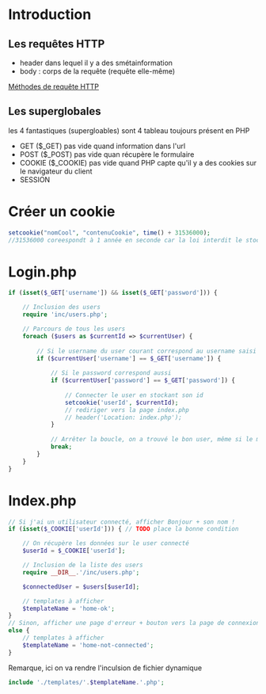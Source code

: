 # Introduction

## Les requêtes HTTP
- header dans lequel il y a des smétainformation 
- body : corps de la requête (requête elle-même)

[Méthodes de requête HTTP](https://developer.mozilla.org/fr/docs/Web/HTTP/M%C3%A9thode)


## Les superglobales
les 4 fantastiques (supergloables) sont 4 tableau toujours présent en PHP
- GET ($_GET) pas vide quand information dans l'url
- POST ($_POST) pas vide quan récupère le formulaire
- COOKIE ($_COOKIE) pas vide quand PHP capte qu'il y a des cookies sur le navigateur du client
- SESSION


# Créer un cookie

```php
setcookie("nomCool", "contenuCookie", time() + 31536000);
//31536000 coreespondt à 1 année en seconde car la loi interdit le stockage de cookies pour plus de 13 mois
```

# Login.php

```php
if (isset($_GET['username']) && isset($_GET['password'])) {

    // Inclusion des users
    require 'inc/users.php';

    // Parcours de tous les users
    foreach ($users as $currentId => $currentUser) {
    
        // Si le username du user courant correspond au username saisi
        if ($currentUser['username'] == $_GET['username']) {
        
            // Si le password correspond aussi
            if ($currentUser['password'] == $_GET['password']) {
            
                // Connecter le user en stockant son id
                setcookie('userId', $currentId);
                // rediriger vers la page index.php
                // header('Location: index.php');
            }
                
            // Arrêter la boucle, on a trouvé le bon user, même si le mot de passe est faux
            break;
        }
    }
}
```

# Index.php
```php
// Si j'ai un utilisateur connecté, afficher Bonjour + son nom !
if (isset($_COOKIE['userId'])) { // TODO place la bonne condition

    // On récupère les données sur le user connecté
    $userId = $_COOKIE['userId'];

    // Inclusion de la liste des users
    require __DIR__.'/inc/users.php';

    $connectedUser = $users[$userId];

    // templates à afficher
    $templateName = 'home-ok';
}
// Sinon, afficher une page d'erreur + bouton vers la page de connexion
else {
    // templates à afficher
    $templateName = 'home-not-connected';
}
```
Remarque, ici on va rendre l'inculsion de fichier dynamique

```php
include './templates/'.$templateName.'.php';
```

```php
```



